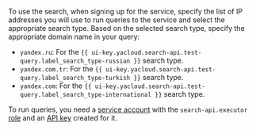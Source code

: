 To use the search, when signing up for the service, specify the list of IP addresses you will use to run queries to the service and select the appropriate search type. Based on the selected search type, specify the appropriate domain name in your query:
* `yandex.ru`: For the `{{ ui-key.yacloud.search-api.test-query.label_search_type-russian }}` search type.
* `yandex.com.tr`: For the `{{ ui-key.yacloud.search-api.test-query.label_search_type-turkish }}` search type.
* `yandex.com`: For the `{{ ui-key.yacloud.search-api.test-query.label_search_type-international }}` search type.

To run queries, you need a [service account](../../iam/concepts/users/service-accounts.md) with the `search-api.executor` [role](../../search-api/security/index.md#search-api-executor) and an [API key](../../iam/concepts/authorization/api-key.md) created for it.